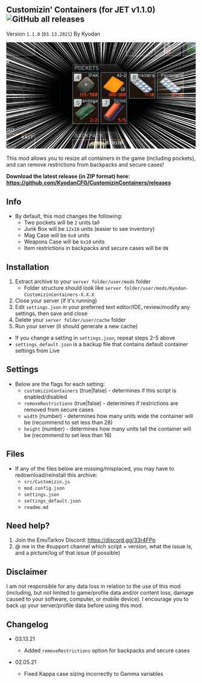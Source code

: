 Customizin' Containers (for JET v1.1.0) ![GitHub all releases](https://img.shields.io/github/downloads/KyodanCFG/CustomizinContainers/total?color=green&label=Downloads&style=flat-square) 
----------------
Version `1.1.0` (`03.13.2021`)
By Kyodan

![Screenshot](cover.png)

This mod allows you to resize all containers in the game (including pockets), and can remove restrictions from backpacks and secure cases!

**Download the latest release (in ZIP format) here: https://github.com/KyodanCFG/CustomizinContainers/releases**
                                                                             
## Info

- By default, this mod changes the following:
    * Two pockets will be `2` units tall
    * Junk Box will be `12x16` units (easier to see inventory)
    * Mag Case will be `6x8` units 
    * Weapons Case will be `6x10` units 
    * Item restrictions in backpacks and secure cases will be `ON`

## Installation

1. Extract archive to your `server folder/user/mods` folder 
    * Folder structure should look like `server folder/user/mods/Kyodan-CustomizinContainers-X.X.X`
2. Close your server (if it's running)
3. Edit `settings.json` in your preferred text editor/IDE, review/modify any settings, then save and close
4. Delete your `server folder/user/cache` folder
5. Run your server (it should generate a new cache)

* If you change a setting in `settings.json`, repeat steps 2-5 above
* `settings_default.json` is a backup file that contains default container settings from Live

## Settings

- Below are the flags for each setting:
    * `customizinContainers` (true|false)       - determines if this script is enabled/disabled
    * `removeRestrictions` (true|false)         - determines if restrictions are removed from secure cases
    * `width` (number)                          - determines how many units wide the container will be
                                                (recommend to set less than 28)
    * `height` (number)                         - determines how many units tall the container will be
                                                (recommend to set less than 16)

## Files

- If any of the files below are missing/misplaced, you may have to redownload/reinstall this archive:
    * `src/Customizin.js`
    * `mod.config.json`
    * `settings.json`
    * `settings_default.json`
    * `readme.md`   

## Need help?

1. Join the EmuTarkov Discord: https://discord.gg/33r4FPp
2. @ me in the #support channel which script + version, what the issue is, and a picture/log of that issue (if possible)

## Disclaimer

I am not responsible for any data loss in relation to the use of this mod (including, but not limited to game/profile data and/or content loss, damage caused to your software, computer, or mobile device). I encourage you to back up your server/profile data before using this mod.

## Changelog

- 03.13.21
    * Added `removeRestrictions` option for backpacks and secure cases

- 02.05.21
    * Fixed Kappa case sizing incorrectly to Gamma variables
